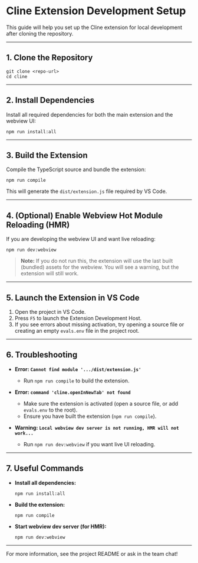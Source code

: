 # Cline Extension Development Setup

This guide will help you set up the Cline extension for local development after cloning the repository.

---

## 1. Clone the Repository

```
git clone <repo-url>
cd cline
```

---

## 2. Install Dependencies

Install all required dependencies for both the main extension and the webview UI:

```
npm run install:all
```

---

## 3. Build the Extension

Compile the TypeScript source and bundle the extension:

```
npm run compile
```

This will generate the `dist/extension.js` file required by VS Code.

---

## 4. (Optional) Enable Webview Hot Module Reloading (HMR)

If you are developing the webview UI and want live reloading:

```
npm run dev:webview
```

> **Note:** If you do not run this, the extension will use the last built (bundled) assets for the webview. You will see a warning, but the extension will still work.

---

## 5. Launch the Extension in VS Code

1. Open the project in VS Code.
2. Press `F5` to launch the Extension Development Host.
3. If you see errors about missing activation, try opening a source file or creating an empty `evals.env` file in the project root.

---

## 6. Troubleshooting

- **Error: `Cannot find module '.../dist/extension.js'`**
  - Run `npm run compile` to build the extension.

- **Error: `command 'cline.openInNewTab' not found`**
  - Make sure the extension is activated (open a source file, or add `evals.env` to the root).
  - Ensure you have built the extension (`npm run compile`).

- **Warning: `Local webview dev server is not running, HMR will not work...`**
  - Run `npm run dev:webview` if you want live UI reloading.

---

## 7. Useful Commands

- **Install all dependencies:**
  ```
  npm run install:all
  ```
- **Build the extension:**
  ```
  npm run compile
  ```
- **Start webview dev server (for HMR):**
  ```
  npm run dev:webview
  ```

---

For more information, see the project README or ask in the team chat! 